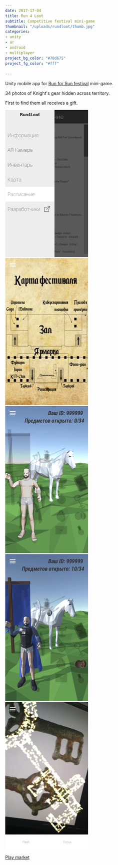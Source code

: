 ```yaml
---
date: 2017-17-04
title: Run 4 Loot
subtitle: Сompetitive festival mini-game
thumbnail: "/uploads/run4loot/thumb.jpg"
categories:
- unity
- ar
- android
- multiplayer
project_bg_color: "#70d675"
project_fg_color: "#fff"

---
```

Unity mobile app for [Run for Sun festival](https://vk.com/pohod_za_solncem) mini-game.

34 photos of Knight's gear hidden across territory.

First to find them all receives a gift.

![img](/uploads/run4loot/01.jpg)
![img](/uploads/run4loot/02.jpg)
![img](/uploads/run4loot/03.jpg)
![img](/uploads/run4loot/04.jpg)
![img](/uploads/run4loot/05.jpg)

[Play market](https://play.google.com/store/apps/details?id=com.VertigoVR.Run4Loot)
